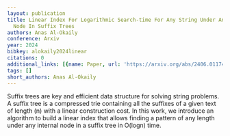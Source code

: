 ```yaml
---
layout: publication
title: Linear Index For Logarithmic Search-time For Any String Under Any Internal
  Node In Suffix Trees
authors: Anas Al-Okaily
conference: Arxiv
year: 2024
bibkey: alokaily2024linear
citations: 0
additional_links: [{name: Paper, url: 'https://arxiv.org/abs/2406.01174'}]
tags: []
short_authors: Anas Al-Okaily
---
```

Suffix trees are key and efficient data structure for solving string
problems. A suffix tree is a compressed trie containing all the suffixes of a
given text of length \(n\) with a linear construction cost. In this work, we
introduce an algorithm to build a linear index that allows finding a pattern of
any length under any internal node in a suffix tree in O(logn) time.